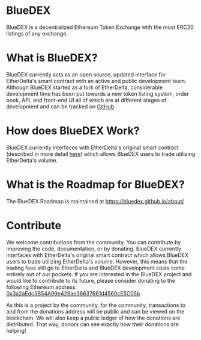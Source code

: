 # BlueDEX
BlueDEX is a decentralized Ethereum Token Exchange with the most ERC20 listings of any exchange.


# What is BlueDEX?
BlueDEX currently acts as an open source, updated interface for EtherDelta's smart contract with an active and public development team. Although BlueDEX started as a fork of EtherDelta, considerable development time has been put towards a new token listing system, order book, API, and front-end UI all of which are at different stages of development and can be tracked on [GitHub](https://github.com/bluedex/). 


# How does BlueDEX Work?
BlueDEX currently interfaces with EtherDelta's original smart contract (described in more detail [here](https://www.reddit.com/r/EtherDelta/comments/6kdiyl/smart_contract_overview/)) which allows BlueDEX users to trade utilizing EtherDelta's volume.


# What is the Roadmap for BlueDEX?
The BlueDEX Roadmap is maintained at https://bluedex.github.io/about/


# Contribute
We welcome contributions from the community. You can contribute by improving the code, documentation, or by donating. 
BlueDEX currently interfaces with EtherDelta's original smart contract which allows BlueDEX users to trade utilizing EtherDelta's volume. However, this means that the trading fees still go to EtherDelta and BlueDEX development costs come entirely out of our pockets. If you are interested in the BlueDEX project and would like to contribute to its future, please consider donating to the following Ethereum address: <a href="https://etherscan.io/address/0x3a2aEdc3B54A99e429ae36637681d4560cE5C05b">0x3a2aEdc3B54A99e429ae36637681d4560cE5C05b</a>

As this is a project by the community, for the community, transactions to and from the donations address will be public and can be viewed on the blockchain. We will also keep a public ledger of how the donations are distributed. That way, donors can see exactly how their donations are helping!
